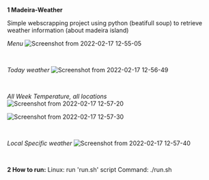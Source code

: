 **1 Madeira-Weather**

Simple webscrapping project using python (beatifull soup) to retrieve weather information (about madeira island)

*Menu*
![Screenshot from 2022-02-17 12-55-05](https://user-images.githubusercontent.com/61146730/154486541-abf338f4-0d35-410a-96d8-cd78fa659dd5.png)

</br>

*Today weather*
![Screenshot from 2022-02-17 12-56-49](https://user-images.githubusercontent.com/61146730/154486591-9977c6a9-ac13-45ee-8510-7f4de4504447.png)

</br>

*All Week Temperature, all locations*
![Screenshot from 2022-02-17 12-57-20](https://user-images.githubusercontent.com/61146730/154486717-a2c25c81-6264-49b5-b888-b91082a07d93.png)

![Screenshot from 2022-02-17 12-57-30](https://user-images.githubusercontent.com/61146730/154486797-fe482df4-c603-47c5-86f0-6eac6291ea09.png)

</br>

*Local Specific weather*
![Screenshot from 2022-02-17 12-57-40](https://user-images.githubusercontent.com/61146730/154486845-d15346f4-5b53-41f1-a371-9210c765cac5.png)

</br>

**2 How to run:**
Linux: run 'run.sh' script
Command: ./run.sh

